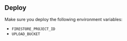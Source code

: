 ## Deploy

Make sure you deploy the following environment variables:

- `FIRESTORE_PROJECT_ID`
- `UPLOAD_BUCKET`
